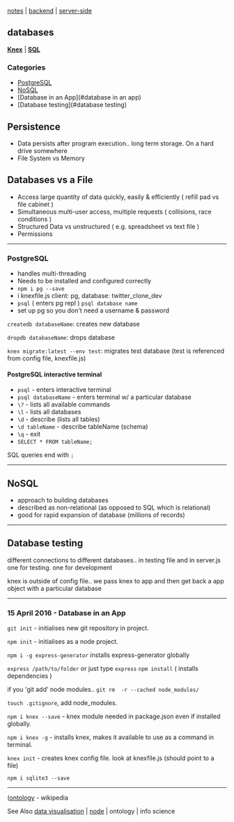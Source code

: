 [notes](notes.md) | [backend](backend.md) | [server-side](server-side.md)

## databases
**[Knex](javascript/knex.md)** | **[SQL](SQL.md)**

### Categories
* [PostgreSQL](#postgresql)
* [NoSQL](#nosql)
* [Database in an App](#database in an app)
* [Database testing](#database testing)

## Persistence
- Data persists after program execution.. long term storage. On a hard drive somewhere
- File System vs Memory

## Databases vs a File
- Access large quantity of data quickly, easily & efficiently ( refill pad vs file cabinet )
- Simultaneous multi-user access, multiple requests ( collisions, race conditions )
- Structured Data vs unstructured ( e.g. spreadsheet vs text file )
- Permissions

---

### PostgreSQL
- handles multi-threading
- Needs to be installed and configured correctly
- `npm i pg --save`
- i knexfile.js client: pg, database: twitter_clone_dev
- `psql` ( enters pg repl ) `psql database name`
- set up pg so you don't need a username & password

`createdb databaseName`: creates new database

`dropdb databaseName`: drops database

`knex migrate:latest --env test`: migrates test database (test is referenced from config file, knexfile.js)

#### PostgreSQL interactive terminal
- `psql` - enters interactive terminal
- `psql databaseName` - enters terminal w/ a particular database
- `\?` - lists all available commands
- `\l` - lists all databases
- `\d` - describe (lists all tables)
- `\d tableName` - describe tableName (schema)
- `\q` - exit
- `SELECT * FROM tableName;`

SQL queries end with  `;`

---

## NoSQL
- approach to building databases
- described as non-relational (as opposed to SQL which is relational)
- good for rapid expansion of database (millions of records)

---

## Database testing
different connections to different databases.. in testing file and in server.js
one for testing. one for development

knex is outside of config file.. we pass knex to app and then get back a app object with a particular database

---

### 15 April 2016 - Database in an App
`git init` -  initialises new git repository in project.

`npm init` - initialises as a node project.

`npm i -g express-generator` installs express-generator globally

`express /path/to/folder` or just type `express`
`npm install` ( installs dependencies )

if you 'git add' node modules.. `git rm  -r --cached node_modules/`

`touch .gitignore`, add node_modules.

`npm i knex --save` - knex module needed in package.json even if installed globally.

`npm i knex -g` - installs knex, makes it available to use as a command in terminal.

`knex init` -  creates knex config file. look at knexfile.js (should point to a file)

`npm i sqlite3 --save`

---

([ontology](https://en.wikipedia.org/wiki/Ontology_(information_science)) - wikipedia

See Also [data visualisation](dataVisualisation.md) | [node](javascript/node.md) | ontology | info science
